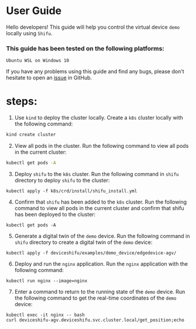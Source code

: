 # User Guide

Hello developers! This guide will help you control the virtual device `demo` locally using `Shifu`.

### This guide has been tested on the following platforms:
```
Ubuntu WSL on Windows 10
```

If you have any problems using this guide and find any bugs, please don't hesitate to open an [issue](https://github.com/Edgenesis/shifu/issues) in GitHub.

# steps:
1. Use `kind` to deploy the cluster locally. 
Create a `k8s` cluster locally with the following command:
```sh
kind create cluster
```

2. View all pods in the cluster.
Run the following command to view all pods in the current cluster:
```sh
kubectl get pods -A
```

3. Deploy `shifu` to the `k8s` cluster.
Run the following command in `shifu` directory to deploy `shifu` to the cluster:
```shell
kubectl apply -f k8s/crd/install/shifu_install.yml
```

4. Confirm that `shifu` has been added to the `k8s` cluster.
Run the following command to view all pods in the current cluster and confirm that shifu has been deployed to the cluster:
```shell
kubectl get pods -A
```

5. Generate a digital twin of the `demo` device.
Run the following command in `shifu` directory to create a digital twin of the `demo` device:
```shell
kubectl apply -f deviceshifu/examples/demo_device/edgedevice-agv/
```

6. Deploy and run the `nginx` application.
Run the `nginx` application with the following command:
```shell
kubectl run nginx --image=nginx
```

7. Enter a command to return to the running state of the `demo` device.
Run the following command to get the real-time coordinates of the `demo` device:
```shell
kubectl exec -it nginx -- bash
curl deviceshifu-agv.deviceshifu.svc.cluster.local/get_position;echo
```